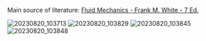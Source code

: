 Main source of literature: [Fluid Mechanics - Frank M. White - 7 Ed.](https://iem.ca/pdf/resources/Fluid%20Mechanics,%207th%20Ed.%20(Mcgraw-Hill%20Series%20in%20Mechanical%20Engineering).pdf)

![20230820_103713](https://github.com/GBlanch/Multivar.-calculus-on-AFM/assets/136500426/e6450a99-033c-49c0-bc25-79826744c831)
![20230820_103829](https://github.com/GBlanch/Multivar.-calculus-on-AFM/assets/136500426/6d2dda9d-414c-40c1-9f39-cbbf5ec90713)
![20230820_103845](https://github.com/GBlanch/Multivar.-calculus-on-AFM/assets/136500426/4433501f-58cc-478d-a1b1-3926ba364210)
![20230820_103848](https://github.com/GBlanch/Multivar.-calculus-on-AFM/assets/136500426/84772c8d-611f-477d-9f1f-51d588fc5bcf)
